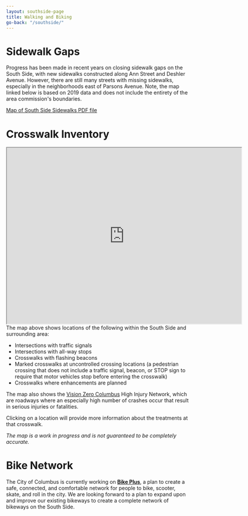 ```yaml
---
layout: southside-page
title: Walking and Biking
go-back: "/southside/"
---
```


# Sidewalk Gaps
Progress has been made in recent years on closing sidewalk gaps on the South Side, with new sidewalks constructed along Ann Street and Deshler Avenue. However, there are still many streets with missing sidewalks, especially in the neighborhoods east of Parsons Avenue. Note, the map linked below is based on 2019 data and does not include the entirety of the area commission's boundaries.

<a href="https://files.soltesz.xyz/southside/S%20Columbus%20Inventory_sidewalk_v3.pdf" class="stuff__button button"><i class="fas fa-map fa-fw button__icon button__icon--left"></i> Map of South Side Sidewalks  <span class="stuff__link-type">PDF file</span></a>

# Crosswalk Inventory
<div class="map-container">
    <iframe src="https://www.google.com/maps/d/embed?mid=1t0GH7BHKV7hQdGBqkKE7CvFoW3dKvJc&ehbc=2E312F&noprof=1" width="640" height="480" class="embed-map"></iframe>
</div>
The map above shows locations of the following within the South Side and surrounding area:

- Intersections with traffic signals
- Intersections with all-way stops
- Crosswalks with flashing beacons
- Marked crosswalks at uncontrolled crossing locations (a pedestrian crossing that does not include a traffic signal, beacon, or STOP sign to require that motor vehicles stop before entering the crosswalk)
- Crosswalks where enhancements are planned

The map also shows the [Vision Zero Columbus](https://vision-zero-columbus.hub.arcgis.com/) High Injury Network, which are roadways where an especially high number of crashes occur that result in serious injuries or fatalities. 

Clicking on a location will provide more information about the treatments at that crosswalk.

*The map is a work in progress and is not guaranteed to be completely accurate.*

# Bike Network
The City of Columbus is currently working on **[Bike Plus](https://storymaps.arcgis.com/stories/fa0d7f19855a46f5a67ad741da665439?header=false&cover=false)**, a plan to create a safe, connected, and comfortable network for people to bike, scooter, skate, and roll in the city. We are looking forward to a plan to expand upon and improve our existing bikeways to create a complete network of bikeways on the South Side.
